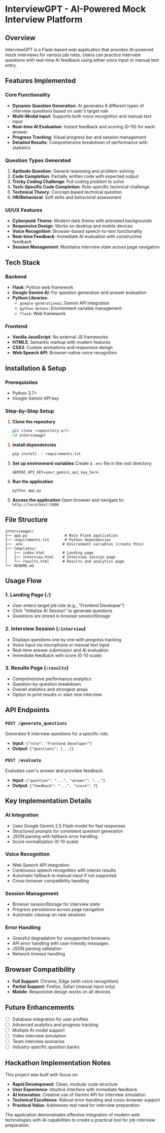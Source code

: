 # InterviewGPT - AI-Powered Mock Interview Platform

## Overview
InterviewGPT is a Flask-based web application that provides AI-powered mock interviews for various job roles. Users can practice interview questions with real-time AI feedback using either voice input or manual text entry.

## Features Implemented

### Core Functionality
- **Dynamic Question Generation**: AI generates 6 different types of interview questions based on user's target role
- **Multi-Modal Input**: Supports both voice recognition and manual text input
- **Real-time AI Evaluation**: Instant feedback and scoring (0-10) for each answer
- **Progress Tracking**: Visual progress bar and session management
- **Detailed Results**: Comprehensive breakdown of performance with statistics

### Question Types Generated
1. **Aptitude Question**: General reasoning and problem-solving
2. **Code Completion**: Partially written code with expected output
3. **Tricky Coding Challenge**: Full coding problem to solve
4. **Tech-Specific Code Completion**: Role-specific technical challenge
5. **Technical Theory**: Concept-based technical question
6. **HR/Behavioral**: Soft skills and behavioral assessment

### UI/UX Features
- **Cyberpunk Theme**: Modern dark theme with animated backgrounds
- **Responsive Design**: Works on desktop and mobile devices
- **Voice Recognition**: Browser-based speech-to-text functionality
- **Real-time Feedback**: Immediate AI evaluation with constructive feedback
- **Session Management**: Maintains interview state across page navigation

## Tech Stack

### Backend
- **Flask**: Python web framework
- **Google Gemini AI**: For question generation and answer evaluation
- **Python Libraries**:
  - `google-generativeai`: Gemini API integration
  - `python-dotenv`: Environment variable management
  - `flask`: Web framework

### Frontend
- **Vanilla JavaScript**: No external JS frameworks
- **HTML5**: Semantic markup with modern features
- **CSS3**: Custom animations and responsive design
- **Web Speech API**: Browser-native voice recognition

## Installation & Setup

### Prerequisites
- Python 3.7+
- Google Gemini API key

### Step-by-Step Setup

1. **Clone the repository**
   ```bash
   git clone <repository-url>
   cd interviewgpt
   ```

2. **Install dependencies**
   ```bash
   pip install -r requirements.txt
   ```

3. **Set up environment variables**
   Create a `.env` file in the root directory:
   ```
   GEMINI_API_KEY=your_gemini_api_key_here
   ```

4. **Run the application**
   ```bash
   python app.py
   ```

5. **Access the application**
   Open browser and navigate to: `http://localhost:5000`

## File Structure
```
interviewgpt/
├── app.py                 # Main Flask application
├── requirements.txt       # Python dependencies
├── .env                  # Environment variables (create this)
├── templates/
│   ├── index.html        # Landing page
│   ├── interview.html    # Interview session page
│   └── results.html      # Results and analytics page
└── README.md
```

## Usage Flow

### 1. Landing Page (`/`)
- User enters target job role (e.g., "Frontend Developer")
- Click "Initialize AI Session" to generate questions
- Questions are stored in browser sessionStorage

### 2. Interview Session (`/interview`)
- Displays questions one by one with progress tracking
- Voice input via microphone or manual text input
- Real-time answer submission and AI evaluation
- Immediate feedback with score (0-10 scale)

### 3. Results Page (`/results`)
- Comprehensive performance analytics
- Question-by-question breakdown
- Overall statistics and strongest areas
- Option to print results or start new interview

## API Endpoints

### `POST /generate_questions`
Generates 6 interview questions for a specific role.
- **Input**: `{"role": "Frontend Developer"}`
- **Output**: `{"questions": [...]}`

### `POST /evaluate`
Evaluates user's answer and provides feedback.
- **Input**: `{"question": "...", "answer": "..."}`
- **Output**: `{"feedback": "...", "score": 7}`

## Key Implementation Details

### AI Integration
- Uses Google Gemini 2.5 Flash model for fast responses
- Structured prompts for consistent question generation
- JSON parsing with fallback error handling
- Score normalization (0-10 scale)

### Voice Recognition
- Web Speech API integration
- Continuous speech recognition with interim results
- Automatic fallback to manual input if not supported
- Cross-browser compatibility handling

### Session Management
- Browser sessionStorage for interview state
- Progress persistence across page navigation
- Automatic cleanup on new sessions

### Error Handling
- Graceful degradation for unsupported browsers
- API error handling with user-friendly messages
- JSON parsing validation
- Network timeout handling

## Browser Compatibility
- **Full Support**: Chrome, Edge (with voice recognition)
- **Partial Support**: Firefox, Safari (manual input only)
- **Mobile**: Responsive design works on all devices

## Future Enhancements
- [ ] Database integration for user profiles
- [ ] Advanced analytics and progress tracking
- [ ] Multiple AI model support
- [ ] Video interview simulation
- [ ] Team interview scenarios
- [ ] Industry-specific question banks

## Hackathon Implementation Notes

This project was built with focus on:
- **Rapid Development**: Clean, modular code structure
- **User Experience**: Intuitive interface with immediate feedback
- **AI Innovation**: Creative use of Gemini API for interview simulation
- **Technical Excellence**: Robust error handling and cross-browser support
- **Practical Value**: Addresses real need for interview preparation

The application demonstrates effective integration of modern web technologies with AI capabilities to create a practical tool for job interview preparation.
